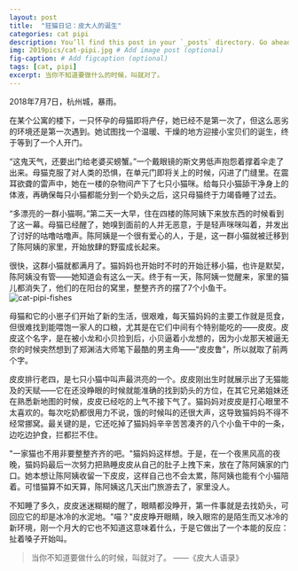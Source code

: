 ```yaml
---
layout: post
title:  "狂猫日记：皮大人的诞生"
categories: cat pipi
description: You’ll find this post in your `_posts` directory. Go ahead and edit it and re-build the site to see your changes. # Add post description (optional)
img: 2019pics/cat-pipi.jpg # Add image post (optional)
fig-caption: # Add figcaption (optional)
tags: [cat, pipi]
excerpt: 当你不知道要做什么的时候，叫就对了。
---
```

2018年7月7日，杭州城，暴雨。

在某个公寓的楼下，一只怀孕的母猫即将产仔，她已经不是第一次了，但这么恶劣的环境还是第一次遇到。她试图找一个温暖、干燥的地方迎接小宝贝们的诞生，终于等到了一个人开门。

“这鬼天气，还要出门给老婆买螃蟹。”一个戴眼镜的斯文男低声抱怨着撑着伞走了出来。母猫克服了对人类的恐惧，在单元门即将关上的时候，闪进了门缝里。在震耳欲聋的雷声中，她在一楼的杂物间产下了七只小猫咪。给每只小猫舔干净身上的体液，再确保每只小猫都能分到一个奶头之后，这只母猫终于力竭昏睡了过去。

“多漂亮的一群小猫啊。”第二天一大早，住在四楼的陈阿姨下来放东西的时候看到了这一幕。母猫已经醒了，她嗅到面前的人并无恶意，于是轻声咪咪叫着，并发出了讨好的咕噜咕噜声。陈阿姨是一个很有爱心的人，于是，这一群小猫就被迁移到了陈阿姨的家里，开始放肆的野蛮成长起来。

很快，这群小猫就都满月了。猫妈妈也开始时不时的开始迁移小猫，也许是默契，陈阿姨没有管——她知道会有这么一天。终于有一天，陈阿姨一觉醒来，家里的猫儿都消失了，他们的在阳台的窝里，整整齐齐的摆了7个小鱼干。
![cat-pipi-fishes]({{site.baseurl}}/assets/img/2019pics/cat-pipi-fishes.jpg)

母猫和它的小崽子们开始了新的生活，很艰难，每天猫妈妈的主要工作就是觅食，但很难找到能喂饱一家人的口粮，尤其是在它们中间有个特别能吃的——皮皮。皮皮这个名字，是在被小龙和小贝捡到后，小贝逼着小龙想的，因为小龙那天被逼无奈的时候突然想到了郑渊洁大师笔下最酷的男主角——“皮皮鲁”，所以就取了前两个字。

皮皮排行老四，是七只小猫中叫声最洪亮的一个。皮皮刚出生时就展示出了无猫能及的天赋——它在还没睁眼的时候就能准确的找到奶头的方位，在其它兄弟姐妹还在熟悉新地图的时候，皮皮已经吃的上气不接下气了。猫妈妈对皮皮是打心眼里不太喜欢的。每次吃奶都很用力不说，饿的时候叫的还很大声，这导致猫妈妈不得不经常挪窝。最关键的是，它还吃掉了猫妈妈辛辛苦苦凑齐的八个小鱼干中的一条，边吃边护食，拦都拦不住。

"一家猫也不用非要整整齐齐的吧。"猫妈妈这样想。于是，在一个夜黑风高的夜晚，猫妈妈最后一次努力把熟睡皮皮从自己的肚子上拽下来，放在了陈阿姨家的门口。她本想让陈阿姨收留一下皮皮，这样自己也不会太累，陈阿姨也能有个小猫陪着。可惜猫算不如天算，陈阿姨这几天出门旅游去了，家里没人。

不知睡了多久，皮皮迷迷糊糊的醒了，眼睛都没睁开，第一件事就是去找奶头，可回应它的却是冰冷的水泥地。"喵？"皮皮睁开眼睛，映入眼帘的是陌生而又冰冷的新环境，刚一个月大的它也不知道这意味着什么，于是它做出了一个本能的反应：扯着嗓子开始叫。

>当你不知道要做什么的时候，叫就对了。
——《皮大人语录》


